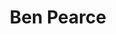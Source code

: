 ---
title: Ben Pearce
categories:
- radio
- digital
- press
tags:
- artist
position: 2
image:
is-featured:
is-front:
website: http://www.benpearcemusic.com
facebook: https://www.facebook.com/benpearcemusic
twitter: https://twitter.com/BenPearceDJ
instagram: https://www.instagram.com/benpearcedj/
spotify: https://open.spotify.com/artist/0mnlHIcYkz3TQQ07xiFwuz
soundcloud: https://soundcloud.com/ben-pearce-productions
youtube: 
apple: https://itunes.apple.com/gb/artist/ben-pearce/id408425086
layout: client
---